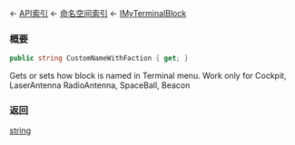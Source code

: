 ← [API索引](Api-Index) ← [命名空间索引](Namespace-Index) ← [IMyTerminalBlock](Sandbox.ModAPI.Ingame.IMyTerminalBlock)

### 概要

```csharp
public string CustomNameWithFaction { get; }
```

Gets or sets how block is named in Terminal menu. Work only for Cockpit, LaserAntenna RadioAntenna, SpaceBall, Beacon

### 返回

[string](https://docs.microsoft.com/en-us/dotnet/api/System.String?view=netframework-4.6)

